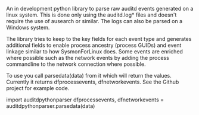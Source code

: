An in development python library to parse raw auditd events generated on a linux system. This is done only using the auditd.log* files and doesn't require the use of ausearch or similar. The logs can also be parsed on a Windows system.

The library tries to keep to the key fields for each event type and generates additional fields to enable process ancestry (process GUIDs) and event linkage similar to how SysmonForLinux does. Some events are enriched where possible such as the network events by adding the process commandline to the network connection where possible.

To use you call parsedata(data) from it which will return the values. Currently it returns dfprocessevents, dfnetworkevents. See the Github project for example code.

import auditdpythonparser
dfprocessevents, dfnetworkevents = auditdpythonparser.parsedata(data)

